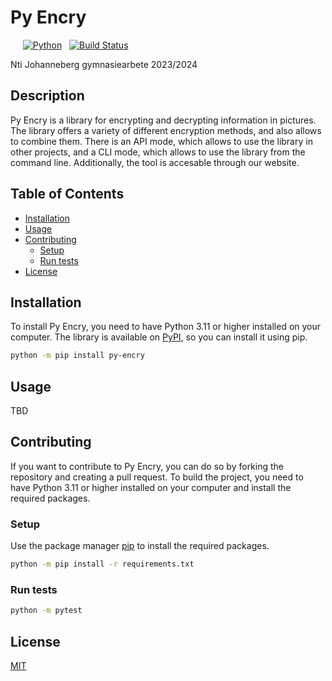 # Py Encry <!-- omit in toc -->

&nbsp;&nbsp;&nbsp;&nbsp;&nbsp;[![Python](https://img.shields.io/badge/support-9101FF?logo=python&logoColor=FFDF58&labelColor=3D7AAB&label=Python%203.12)](https://www.python.org/downloads/release/python-3120/)&nbsp;&nbsp; [![Build Status](https://github.com/Py-Encry/py-encry/workflows/Tests/badge.svg)](https://github.com/Py-Encry/py-encry/actions/workflows/tests.yml)

Nti Johanneberg gymnasiearbete 2023/2024

## Description <!-- omit in toc -->

Py Encry is a library for encrypting and decrypting information in pictures.
The library offers a variety of different encryption methods, and also allows to combine them.
There is an API mode, which allows to use the library in other projects, and a CLI mode, which allows to use the library from the command line.
Additionally, the tool is accesable through our website.

## Table of Contents <!-- omit in toc -->

- [Installation](#installation)
- [Usage](#usage)
- [Contributing](#contributing)
  - [Setup](#setup)
  - [Run tests](#run-tests)
- [License](#license)

## Installation

To install Py Encry, you need to have Python 3.11 or higher installed on your computer.
The library is available on [PyPI](https://pypi.org/project/py-encry/), so you can install it using pip.

```bash
python -m pip install py-encry
```

## Usage

TBD

## Contributing

If you want to contribute to Py Encry, you can do so by forking the repository and creating a pull request.
To build the project, you need to have Python 3.11 or higher installed on your computer and install the required packages.

### Setup

Use the package manager [pip](https://pip.pypa.io/en/stable/) to install the required packages.

```bash
python -m pip install -r requirements.txt
```

### Run tests

```bash
python -m pytest
```

## License

[MIT](./LICENSE)

